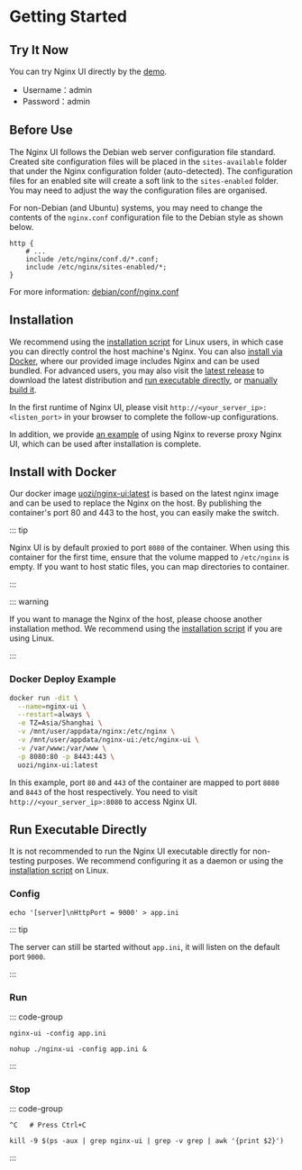 # Getting Started

## Try It Now

You can try Nginx UI directly by the [demo](https://demo.nginxui.com).

- Username：admin
- Password：admin

## Before Use

The Nginx UI follows the Debian web server configuration file standard. Created site configuration files will be placed
in the `sites-available` folder that under the Nginx configuration folder (auto-detected). The configuration files for
an enabled site will create a soft link to the `sites-enabled` folder. You may need to adjust the way the configuration
files are organised.

For non-Debian (and Ubuntu) systems, you may need to change the contents of the `nginx.conf` configuration file to the
Debian style as shown below.

```nginx
http {
	# ...
	include /etc/nginx/conf.d/*.conf;
	include /etc/nginx/sites-enabled/*;
}
```

For more
information: [debian/conf/nginx.conf](https://salsa.debian.org/nginx-team/nginx/-/blob/master/debian/conf/nginx.conf#L59-L60)

## Installation

We recommend using the [installation script](./install-script-linux) for Linux users, in which case you can directly
control the host machine's Nginx. You can also [install via Docker](#install-with-docker), where our provided image
includes Nginx and can be used bundled. For advanced users, you may also visit the [latest release](https://github.com/0xJacky/nginx-ui/releases/latest)
to download the latest distribution and [run executable directly](#run-executable-directly), or [manually build it](./build).

In the first runtime of Nginx UI, please visit `http://<your_server_ip>:<listen_port>`
in your browser to complete the follow-up configurations.

In addition, we provide [an example](./nginx-proxy-example) of using Nginx to reverse proxy Nginx UI,
which can be used after installation is complete.


## Install with Docker

Our docker image [uozi/nginx-ui:latest](https://hub.docker.com/r/uozi/nginx-ui) is based on the latest nginx image and
can be used to replace the Nginx on the host. By publishing the container's port 80 and 443 to the host,
you can easily make the switch.

::: tip

Nginx UI is by default proxied to port `8080` of the container.
When using this container for the first time, ensure that the volume mapped to `/etc/nginx` is empty.
If you want to host static files, you can map directories to container.

:::

::: warning


If you want to manage the Nginx of the host, please choose another installation method.
We recommend using the [installation script](./install-script-linux) if you are using Linux.

:::

### Docker Deploy Example

```bash
docker run -dit \
  --name=nginx-ui \
  --restart=always \
  -e TZ=Asia/Shanghai \
  -v /mnt/user/appdata/nginx:/etc/nginx \
  -v /mnt/user/appdata/nginx-ui:/etc/nginx-ui \
  -v /var/www:/var/www \
  -p 8080:80 -p 8443:443 \
  uozi/nginx-ui:latest
```

In this example, port `80` and `443` of the container are mapped to port `8080` and `8443` of the host respectively.
You need to visit `http://<your_server_ip>:8080` to access Nginx UI.

## Run Executable Directly

It is not recommended to run the Nginx UI executable directly for non-testing purposes.
We recommend configuring it as a daemon or using the [installation script](./install-script-linux) on Linux.

### Config

```shell
echo '[server]\nHttpPort = 9000' > app.ini
```

::: tip

The server can still be started without `app.ini`, it will listen on the default port `9000`.

:::

### Run

::: code-group

```shell [In Terminal]
nginx-ui -config app.ini
```

```shell [In Background]
nohup ./nginx-ui -config app.ini &
```

:::


### Stop

::: code-group

```shell [In Terminal]
^C   # Press Ctrl+C
```

```shell [In Background]
kill -9 $(ps -aux | grep nginx-ui | grep -v grep | awk '{print $2}')
```

:::
